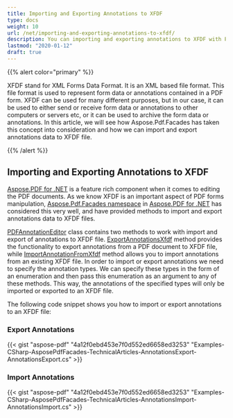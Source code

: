 ```yaml
---
title: Importing and Exporting Annotations to XFDF
type: docs
weight: 10
url: /net/importing-and-exporting-annotations-to-xfdf/
description: You can importing and exporting annotations to XFDF with PDFAnnotationEditor Class.
lastmod: "2020-01-12"
draft: true
---
```


{{% alert color="primary" %}}

XFDF stand for XML Forms Data Format. It is an XML based file format. This file format is used to represent form data or annotations contained in a PDF form. XFDF can be used for many different purposes, but in our case, it can be used to either send or receive form data or annotations to other computers or servers etc, or it can be used to archive the form data or annotations. In this article, we will see how  Aspose.Pdf.Facades has taken this concept into consideration and how we can import and export annotations data to XFDF file.

{{% /alert %}}

## Importing and Exporting Annotations to XFDF

[Aspose.PDF for .NET](/pdf/net/) is a feature rich component when it comes to editing the PDF documents. As we know XFDF is an important aspect of PDF forms manipulation, [Aspose.Pdf.Facades namespace](https://apireference.aspose.com/pdf/net/aspose.pdf.facades) in [Aspose.PDF for .NET](/pdf/net/) has considered this very well, and have provided methods to import and export annotations data to XFDF files.

[PDFAnnotationEditor](http://www.aspose.com/api/net/pdf/aspose.pdf.facades/pdfannotationeditor) class contains two methods to work with import and export of annotations to XFDF file. [ExportAnnotationsXfdf](http://www.aspose.com/api/net/pdf/aspose.pdf.facades/pdfannotationeditor/methods/exportannotationsxfdf/index) method provides the functionality to export annotations from a PDF document to XFDF file, while [ImportAnnotationFromXfdf](http://www.aspose.com/api/net/pdf/aspose.pdf.facades/pdfannotationeditor/methods/importannotationfromxfdf/index) method allows you to import annotations from an existing XFDF file. In order to import or export annotations we need to specify the annotation types. We can specify these types in the form of an enumeration and then pass this enumeration as an argument to any of these methods. This way, the annotations of the specified types will only be imported or exported to an XFDF file.

The following code snippet shows you how to import or export annotations to an XFDF file:

### Export Annotations


{{< gist "aspose-pdf" "4a12f0ebd453e7f0d552ed6658ed3253" "Examples-CSharp-AsposePdfFacades-TechnicalArticles-AnnotationsExport-AnnotationsExport.cs" >}}

### Import Annotations


{{< gist "aspose-pdf" "4a12f0ebd453e7f0d552ed6658ed3253" "Examples-CSharp-AsposePdfFacades-TechnicalArticles-AnnotationsImport-AnnotationsImport.cs" >}}

